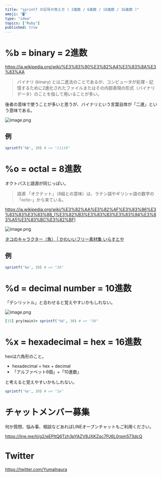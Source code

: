 ```yaml
---
title: "sprintf の記号の覚え方 ( 2進数 / 6進数 / 10進数 / 16進数 )"
emoji: "🖥"
type: "idea"
topics: ["Ruby"]
published: true
---
```


# %b = binary = 2進数

https://ja.wikipedia.org/wiki/%E3%83%90%E3%82%A4%E3%83%8A%E3%83%AA

>バイナリ (binary) とは二進法のことであるが、コンピュータが処理・記憶するために2進化されたファイルまたはその内部表現の形式（バイナリデータ）のことを指して用いることが多い。

後者の意味で使うことが多いと思うが、バイナリという言葉自体が「二進」という意味である。

![image.png](https://qiita-image-store.s3.amazonaws.com/0/89618/725a7f1f-8a22-b805-c7e4-daa5a2170034.png)

## 例

```ruby
sprintf('%b', 30) # => "11110"
```


# %o = octal = 8進数


オクトパスと語源が同じっぽい。

>語源
>「オクテット」（8組との意味）は、ラテン語やギリシャ語の数字の「octo-」から来ている。

https://ja.wikipedia.org/wiki/%E3%82%AA%E3%82%AF%E3%83%86%E3%83%83%E3%83%88_(%E3%82%B3%E3%83%B3%E3%83%94%E3%83%A5%E3%83%BC%E3%82%BF)

![image.png](https://qiita-image-store.s3.amazonaws.com/0/89618/4324e5ed-2977-ad5b-7b98-4b6ecdd65e73.png)

[タコのキャラクター（魚） | かわいいフリー素材集 いらすとや](http://www.irasutoya.com/2013/01/blog-post_31.html)

## 例

```ruby
sprintf('%o', 30) # => "36"
```

# %d = decimal number = 10進数

「デシリットル」と合わせると覚えやすいかもしれない。

![image.png](https://qiita-image-store.s3.amazonaws.com/0/89618/e553be33-685c-c3a0-1672-fee1e07d88b9.png)



```ruby
[15] pry(main)> sprintf('%d', 30) # => "30"
```



# %x = hexadecimal = hex = 16進数

hexは六角形のこと。

- hexadecimal = hex + decimal
- 「アルファベット6個」+「10進数」

と考えると覚えやすいかもしれない。

```ruby
sprintf('%x', 30) # => "1e"
```








<!-- Update From Qiita API -->

# チャットメンバー募集


何か質問、悩み事、相談などあればLINEオープンチャットもご利用ください。

https://line.me/ti/g2/eEPltQ6Tzh3pYAZV8JXKZqc7PJ6L0rpm573dcQ





# Twitter


https://twitter.com/YumaInaura


<!-- Update From Qiita API -->


